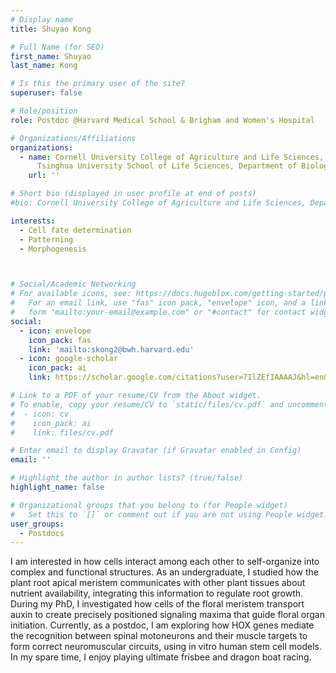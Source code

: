 ```yaml
---
# Display name
title: Shuyao Kong

# Full Name (for SEO)
first_name: Shuyao
last_name: Kong

# Is this the primary user of the site?
superuser: false

# Role/position
role: Postdoc @Harvard Medical School & Brigham and Women's Hospital

# Organizations/Affiliations
organizations:
  - name: Cornell University College of Agriculture and Life Sciences, Department of Plant Biology (Ph.D.);
      Tsinghua University School of Life Sciences, Department of Biological Science (B.S.)
    url: ''

# Short bio (displayed in user profile at end of posts)
#bio: Cornell University College of Agriculture and Life Sciences, Department of Plant Biology (Ph.D.), Tsinghua University School of Life Sciences, Department of Biological Science (B.S.)

interests:
  - Cell fate determination
  - Patterning
  - Morphogenesis



# Social/Academic Networking
# For available icons, see: https://docs.hugoblox.com/getting-started/page-builder/#icons
#   For an email link, use "fas" icon pack, "envelope" icon, and a link in the
#   form "mailto:your-email@example.com" or "#contact" for contact widget.
social:
  - icon: envelope
    icon_pack: fas
    link: 'mailto:skong2@bwh.harvard.edu'
  - icon: google-scholar
    icon_pack: ai
    link: https://scholar.google.com/citations?user=7IlZEfIAAAAJ&hl=en&inst=7575085548378563675&oi=ao

# Link to a PDF of your resume/CV from the About widget.
# To enable, copy your resume/CV to `static/files/cv.pdf` and uncomment the lines below.
#  - icon: cv
#    icon_pack: ai
#    link: files/cv.pdf

# Enter email to display Gravatar (if Gravatar enabled in Config)
email: ''

# Highlight the author in author lists? (true/false)
highlight_name: false

# Organizational groups that you belong to (for People widget)
#   Set this to `[]` or comment out if you are not using People widget.
user_groups:
  - Postdocs
---
```


I am interested in how cells interact among each other to self-organize into complex and functional structures. As an undergraduate, I studied how the plant root apical meristem communicates with other plant tissues about nutrient availability, integrating this information to regulate root growth. During my PhD, I investigated how cells of the floral meristem transport auxin to create precisely positioned signaling maxima that guide floral organ initiation. Currently, as a postdoc, I am exploring how HOX genes mediate the recognition between spinal motoneurons and their muscle targets to form correct neuromuscular circuits, using in vitro human stem cell models. In my spare time, I enjoy playing ultimate frisbee and dragon boat racing. 
